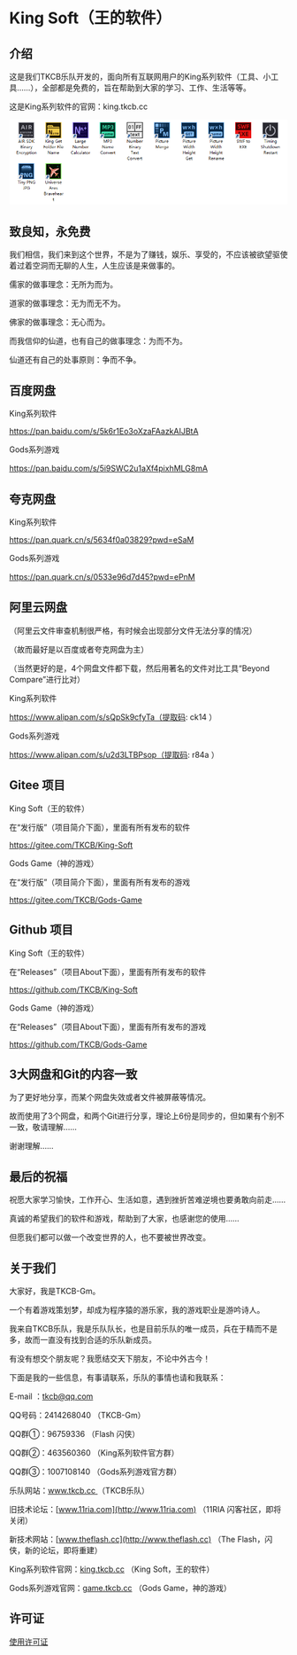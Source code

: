 # King Soft（王的软件）


## 介绍
这是我们TKCB乐队开发的，面向所有互联网用户的King系列软件（工具、小工具……），全部都是免费的，旨在帮助到大家的学习、工作、生活等等。

这是King系列软件的官网：king.tkcb.cc

![所有软件](KingIconAll.png)
　


## 致良知，永免费
我们相信，我们来到这个世界，不是为了赚钱，娱乐、享受的，不应该被欲望驱使着过着空洞而无聊的人生，人生应该是来做事的。

儒家的做事理念：无所为而为。

道家的做事理念：无为而无不为。

佛家的做事理念：无心而为。

而我信仰的仙道，也有自己的做事理念：为而不为。

仙道还有自己的处事原则：争而不争。　



## 百度网盘
King系列软件 

https://pan.baidu.com/s/5k6r1Eo3oXzaFAazkAIJBtA 

Gods系列游戏 

https://pan.baidu.com/s/5i9SWC2u1aXf4pixhMLG8mA 
　


## 夸克网盘
King系列软件 

https://pan.quark.cn/s/5634f0a03829?pwd=eSaM 

Gods系列游戏 

https://pan.quark.cn/s/0533e96d7d45?pwd=ePnM 
　


## 阿里云网盘
（阿里云文件审查机制很严格，有时候会出现部分文件无法分享的情况）

（故而最好是以百度或者夸克网盘为主）

（当然更好的是，4个网盘文件都下载，然后用著名的文件对比工具“Beyond Compare”进行比对）

King系列软件 

https://www.alipan.com/s/sQpSk9cfyTa（提取码: ck14 ） 

Gods系列游戏 

https://www.alipan.com/s/u2d3LTBPsop（提取码: r84a ）



## Gitee 项目
King Soft（王的软件）

在“发行版”（项目简介下面），里面有所有发布的软件

https://gitee.com/TKCB/King-Soft


Gods Game（神的游戏）

在“发行版”（项目简介下面），里面有所有发布的游戏

https://gitee.com/TKCB/Gods-Game


## Github 项目
King Soft（王的软件）

在“Releases”（项目About下面），里面有所有发布的软件

https://github.com/TKCB/King-Soft


Gods Game（神的游戏）

在“Releases”（项目About下面），里面有所有发布的游戏

https://github.com/TKCB/Gods-Game


## 3大网盘和Git的内容一致
为了更好地分享，而某个网盘失效或者文件被屏蔽等情况。

故而使用了3个网盘，和两个Git进行分享，理论上6份是同步的，但如果有个别不一致，敬请理解……

谢谢理解……


## 最后的祝福
祝愿大家学习愉快，工作开心、生活如意，遇到挫折苦难逆境也要勇敢向前走……

真诚的希望我们的软件和游戏，帮助到了大家，也感谢您的使用……

但愿我们都可以做一个改变世界的人，也不要被世界改变。


## 关于我们
大家好，我是TKCB-Gm。

一个有着游戏策划梦，却成为程序猿的游乐家，我的游戏职业是游吟诗人。

我来自TKCB乐队，我是乐队队长，也是目前乐队的唯一成员，兵在于精而不是多，故而一直没有找到合适的乐队新成员。

有没有想交个朋友呢？我愿结交天下朋友，不论中外古今！

下面是我的一些信息，有事请联系，乐队的事情也请和我联系：

E-mail ：tkcb@qq.com

QQ号码：2414268040 （TKCB-Gm）

QQ群①：96759336 （Flash 闪侠）

QQ群②：463560360 （King系列软件官方群）

QQ群③：1007108140 （Gods系列游戏官方群）

乐队网站：[www.tkcb.cc ](http://www.tkcb.cc) （TKCB乐队）

旧技术论坛：[www.11ria.com](http://www.11ria.com) （11RIA 闪客社区，即将关闭）

新技术网站：[www.theflash.cc](http://www.theflash.cc) （The Flash，闪侠，新的论坛，即将重建）

King系列软件官网：[king.tkcb.cc](http://king.tkcb.cc) （King Soft，王的软件）

Gods系列游戏官网：[game.tkcb.cc](http://game.tkcb.cc) （Gods Game，神的游戏）


## 许可证
[使用许可证](https://github.com/TKCB/King-Soft/blob/main/LICENSE)
